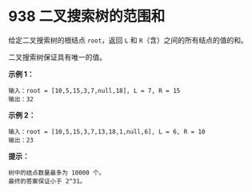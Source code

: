 # 938 二叉搜索树的范围和




给定二叉搜索树的根结点 `root`，返回 `L` 和 `R`（含）之间的所有结点的值的和。

二叉搜索树保证具有唯一的值。



**示例 1：**

```
输入：root = [10,5,15,3,7,null,18], L = 7, R = 15
输出：32
```

**示例 2：**

```
输入：root = [10,5,15,3,7,13,18,1,null,6], L = 6, R = 10
输出：23
```



**提示：**

```
树中的结点数量最多为 10000 个。
最终的答案保证小于 2^31。
```


